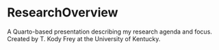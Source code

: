 # ResearchOverview
A Quarto-based presentation describing my research agenda and focus. Created by T. Kody Frey at the University of Kentucky. 
